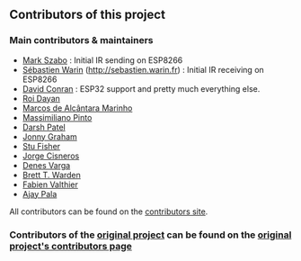 ## Contributors of this project
### Main contributors & maintainers
- [Mark Szabo](https://github.com/markszabo/) : Initial IR sending on ESP8266
- [Sébastien Warin](https://github.com/sebastienwarin/) (http://sebastien.warin.fr) : Initial IR receiving on ESP8266
- [David Conran](https://github.com/crankyoldgit/) : ESP32 support and pretty much everything else.
- [Roi Dayan](https://github.com/roidayan/)
- [Marcos de Alcântara Marinho](https://github.com/marcosamarinho/)
- [Massimiliano Pinto](https://github.com/pintomax/)
- [Darsh Patel](https://github.com/darshkpatel/)
- [Jonny Graham](https://github.com/jonnygraham/)
- [Stu Fisher](https://github.com/stufisher/)
- [Jorge Cisneros](https://github.com/jorgecis/)
- [Denes Varga](https://github.com/denxhun/)
- [Brett T. Warden](https://github.com/bwarden/)
- [Fabien Valthier](https://github.com/hcoohb)
- [Ajay Pala](https://github.com/ajaypala/)

All contributors can be found on the [contributors site](https://github.com/crankyoldgit/IRremoteESP8266/graphs/contributors).

### Contributors of the [original project](https://github.com/z3t0/Arduino-IRremote) can be found on the [original project's contributors page](https://github.com/z3t0/Arduino-IRremote/blob/master/Contributors.md)
